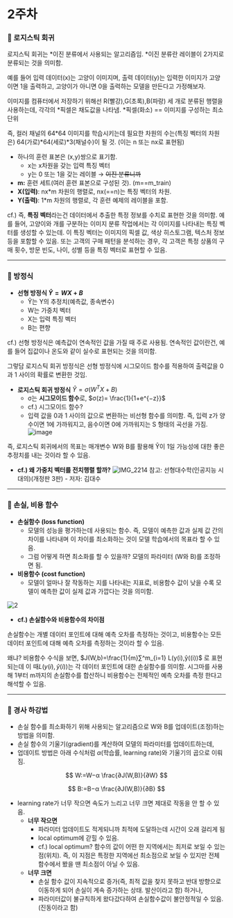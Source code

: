 # 2주차
### 📌 로지스틱 회귀

로지스틱 회귀는 *이진 분류에서 사용되는 알고리즘임. *이진 분류란 레이블이 2가지로 분류되는 것을 의미함.

예를 들어 입력 데이터(x)는 고양이 이미지며, 출력 데이터(y)는 입력한 이미지가 고양이면 1을 출력하고, 고양이가 아니면 0을 출력하는 모델을 만든다고 가정해보자.

이미지를 컴퓨터에서 저장하기 위해선 R(빨강),G(초록),B(파랑) 세 개로 분류된 행렬을 사용하는데, 각각의 *픽셀은 채도값을 나타냄. *픽셀(화소) == 이미지를 구성하는 최소 단위

즉, 컬러 채널의 64*64 이미지를 학습시키는데 필요한 차원의 수는(특징 벡터의 차원은) 64(가로)*64(세로)*3(채널수)이 될 것. (이는 n 또는 nx로 표현됨)

- 하나의 훈련 표본은 (x,y)쌍으로 표기함.
    - x는 x차원을 갖는 입력 특징 벡터
    - y는 0 또는 1을 갖는 레이블 → ~~이진 분류니까~~
- **m:** 훈련 세트(여러 훈련 표본으로 구성된 것). (m==m_train)
- **X(입력)**: nx*m 차원의 행렬로, nx(==n)는 특징 벡터의 차원.
- **Y(출력)**: 1*m 차원의 행렬로, 각 훈련 예제의 레이블을 포함.

cf.) 즉, **특징 벡터**라는건 데이터에서 추출한 특정 정보를 수치로 표현한 것을 의미함. 예를 들어, 고양이와 개를 구분하는 이미지 분류 작업에서는 각 이미지를 나타내는 특징 벡터를 생성할 수 있는데. 이 특징 벡터는 이미지의 픽셀 값, 색상 히스토그램, 텍스처 정보 등을 포함할 수 있음. 또는 고객의 구매 패턴을 분석하는 경우, 각 고객은 특정 상품의 구매 횟수, 방문 빈도, 나이, 성별 등을 특징 벡터로 표현할 수 있음.

---

### 📌 방정식

- **선형 방정식 $Ŷ = WX + B$**
    - Ŷ는 Y의 추정치(예측값, 종속변수)
    - W는 가중치 벡터
    - X는 입력 특징 벡터
    - B는 편향

cf.) 선형 방정식은 예측값이 연속적인 값을 가질 때 주로 사용됨. 연속적인 값이란건, 예를 들어 집값이나 온도와 같이 실수로 표현되는 것을 의미함.

그렇담 로지스틱 회귀 방정식은 선형 방정식에 시그모이드 함수를 적용하여 출력값을 0과 1 사이의 확률로 변환한 것임.

- **로지스틱 회귀 방정식** $Ŷ =σ(W^{T}X+B)$
    - σ는 **시그모이드 함수**로, $σ(z)= \frac{1}{1+e^{−z}}​$
    - cf.) 시그모이드 함수?
    - 입력 값을 0과 1 사이의 값으로 변환하는 비선형 함수를 의미함. 즉, 입력 z가 양수이면 1에 가까워지고, 음수이면 0에 가까워지는 S 형태의 곡선을 가짐. 
    ![image](https://github.com/dpwls02142/google-ml-bootcamp/assets/130109502/a58565d5-8367-4289-8800-1b01c895be0b)

즉, 로지스틱 회귀에서의 목표는 매개변수 W와 B를 활용해 Ŷ이 1일 가능성에 대한 좋은 추정치를 내는 것이라 할 수 있음.

- **cf.) 왜 가중치 벡터를 전치행렬 할까?**
![IMG_2214](https://github.com/dpwls02142/google-ml-bootcamp/assets/130109502/9c97f9eb-4889-4ea4-bf48-bedf81aae2d0)
참고: 선형대수학(인공지능 시대의)(개정판 3판) - 저자: 김대수

---

### 📌 손실, 비용 함수

- **손실함수 (loss function)**
    - 모델의 성능을 평가하는데 사용되는 함수. 즉, 모델이 예측한 값과 실제 값 간의 차이를 나타내며 이 차이를 최소화하는 것이 모델 학습에서의 목표라 할 수 있음.
    - 그럼 어떻게 하면 최소화를 할 수 있을까? 모델의 파라미터 (W와 B)를 조정하면 됨.
- **비용함수 (cost function)**
    - 모델이 얼마나 잘 작동하는 지를 나타내는 지표로, 비용함수 값이 낮을 수록 모델이 예측한 값이 실제 값과 가깝다는 것을 의미함.

![2](https://github.com/dpwls02142/google-ml-bootcamp/assets/130109502/fa74278c-9e04-4627-b88d-c03f10292431)


- **cf.) 손실함수와 비용함수의 차이점**

손실함수는 개별 데이터 포인트에 대해 예측 오차를 측정하는 것이고, 비용함수는 모든 데이터 포인트에 대해 예측 오차를 측정하는 것이라 할 수 있음. 

왜냐? 비용함수 수식을 보면, $J(W,b)=\frac{1}{m}∑^m_{i=1}
L(y(i),ŷ((i))$ 로 표현되는데 이 때$L(y(i),ŷ(i))$는 각 데이터 포인트에 대한 손실함수를 의미함. 시그마를 사용해 1부터 m까지의 손실함수를 합산하니 비용함수는 전체적인 예측 오차를 측정 한다고 해석할 수 있음.

---

### 📌 경사 하강법

- 손실 함수를 최소화하기 위해 사용되는 알고리즘으로 W와 B를 업데이트(조정)하는 방법을 의미함.
- 손실 함수의 기울기(gradient)를 계산하여 모델의 파라미터를 업데이트하는데,
- 업데이트 방법은 아래 수식처럼 $α$(학습률, learning rate)와 기울기의 곱으로 이뤄짐.

$$
W:=W−α \frac{∂J(W,B)}{∂W}
$$


$$
B:=B−α \frac{∂J(W,B)}{∂B}
$$

- learning rate가 너무 작으면 속도가 느리고 너무 크면 제대로 작동을 안 할 수 있음.
    - **너무 작으면**
        - 파라미터 업데이트도 적게되니까 최적에 도달하는데 시간이 오래 걸리게 됨
        - local optimum에 갇힐 수 있음.
        - cf.) local optimum? 함수의 값이 어떤 한 지역에서는 최저로 보일 수 있는 점(위치). 즉, 이 지점은 특정한 지역에선 최소점으로 보일 수 있지만 전체 함수에서 봤을 땐 최소점이 아닐 수 있음.
    - **너무 크면**
        - 손실 함수 값이 지속적으로 증가(즉, 최적 값을 찾지 못하고 반대 방향으로 이동하게 되어 손실이 계속 증가하는 상태. 발산이라고 함) 하거나,
        - 파라미터값이 불규칙하게 왔다갔다하여 손실함수값이 불안정적일 수 있음.(진동이라고 함)
